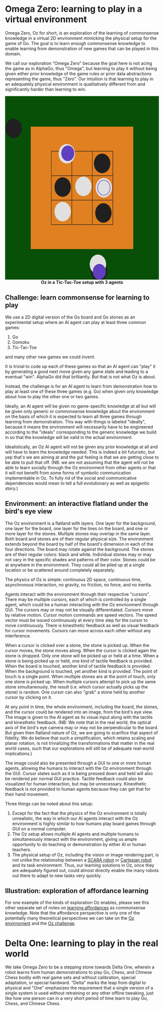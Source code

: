 # Omega Zero: learning to play in a virtual environment

Omega Zero, Oz for short, is an exploration of the learning of commonsense knowledge in a virtual 2D environment mimicking the physical setup for the game of Go. The goal is to learn enough commonsense knowledge to enable learning from demonstration of new games that can be played in this domain.

We call our exploration "Omega Zero" because the goal here is not acing the game as in AlphaGo, thus "Omega", but learning to play it without being given either prior knowledge of the game rules or prior data abstractions representing the game, thus "Zero". Our intuition is that learning to play in an adequately physical environment is qualitatively different from and significantly harder than learning to win.

<p align="center">
<img src="screenshot-0.png" align="center" height="600" width="600" alt="Tic-Tac-Toe with 3 agents">
<br/>
<b>Oz in a Tic-Tac-Toe setup with 3 agents</b>
</p>


## <a name="challenge"></a> Challenge: learn commonsense for learning to play

We use a 2D digital version of the Go board and Go stones as an experimental setup where an AI agent can play at least three common games:

1. Go
2. Gomoku
3. Tic-Tac-Toe

and many other new games we could invent.

It is trivial to code up each of these games so that an AI agent can "play" it by generating a good next move given any game state and leading to a eventual "win". AlphaGo did that brilliantly. But that is not what Oz is about.

Instead, the challenge is for an AI agent to learn from demonstration how to play at least one of these three games (e.g. Go) when given only knowledge about how to play the other one or two games.

<a name="ideally"></a>Ideally, an AI agent will be given no game-specific knowledge at all but will be given only generic or commonsense knowledge about the environment on the basis of which it is expected to learn all three games through learning from demonstration. This way with things is labeled "ideally", because it means the environment will necessarily have to be engineered according to the "ideals" corresponding to the generic knowledge we build in so that the knowledge will be valid in the actual environment.

<a name="idealistically"></a>Idealistically, an Oz AI agent will not be given any prior knowledge at all and will have to learn the knowledge needed. This is indeed a bit futuristic, but yep that's we are aiming at and the gut feeling is that we are getting close to be able to pull that off. (NB: we are not assuming that the agent will not be able to learn socially through the Oz environment from other agents or that it will not benefit from some forms of symbolic communication implementable in Oz. To fully rid of the social and communicative dependencies would mean to tell a full evolutionary as well as epigentic story.)

## <a name="environment"></a> Environment: an interactive flatland under the bird's eye view

The Oz environment is a flatland with layers. One layer for the background, one layer for the board, one layer for the lines on the board, and one or more layer for the stones. Multiple stones may overlap in the same layer. Both board and stones are of their regular physical size. The environment extends beyond the board by half of the board's dimension in each of the four directions. The board may rotate against the background. The stones are of their regular colors: black and white. Individual stones may or may not vary in the specific shades and patterns of their color. Stones could be at anywhere in the environment. They could all be piled up at a single location or be scattered around completely separately.

The physics of Oz is simple: continuous 2D space, continuous time, asynchronous interaction, no gravity, no friction, no force, and no inertia.

Agents interact with the environment through their respective "cursors". There may be multiple cursors, each of which is controlled by a single agent, which could be a human interacting with the Oz envrionment through GUI. The cursors may or may not be visually differentiated. Cursors move by relative motion. Cursor motion commands are speed vectors. The speed vector must be issued continuously at every time step for the cursor to move continuously. There is kinesthetic feedback as well as visual feedback for cursor movements. Cursors can move across each other without any interference.

When a cursor is clicked over a stone, the stone is picked up. When the cursor moves, the stone moves along. When the cursor is clicked again the stone is dropped. Only one stone will be picked up or held at a time. When a stone is being picked up or held, one kind of tactile feedback is provided. When the board is touched, another kind of tactile feedback is provided. When the background is touched, yet another kind is provided. The point of touch is a single point. When multiple stones are at the point of touch, only one stone is picked up. When multiple cursors attempt to pick up the same stone simultaneously, the result (i.e. which cursor actually picks up the stone) is random. One cursor can also "grab" a stone held by another cursor by clicking on it.

At any point in time, the whole environment, including the board, the stones, and the cursor could be rendered into an image, from the bird's eye view. The image is given to the AI agent as its visual input along with the tactile and kinesthetic feedback. (NB: We note that in the real world, the optical axis of the bird's eye camera may or may not be perpendicular to the board. But given then flatland nature of Oz, we are going to scarifice that aspect of fidelity. We do believe that such a simplification, which retains scaling and planar rotation, is not trivializing the transformations that matter in the real world cases, such that our explorations will still be of adequate real-world implications.)

The image could also be presented through a GUI to one or more human agents, allowing the humans to interact with the Oz environment through the GUI. Cursor states such as it is being pressed down and held will also be rendered per normal GUI practice. Tactile feedback could also be visualized for human interaction, but may be unnecessary. Kinesthetic feedback is not provided to human agents because they can get that for their hand movement.

Three things can be noted about this setup:

1. Except for the fact that the physics of the Oz environment is totally unrealistic, the way in which our AI agents interact with the Oz environment is highly similar to how humans play board games through GUI on a normal computer.
2. The Oz setup allows multiple AI agents and multiple humans to simultaneously interact with the environment, giving us ample opportunity to do teaching or demonstration by either AI or human teachers.
3. The physical setup of Oz, including the vision or image rendering part, is not unlike the relationship between a [SCARA robot](https://en.wikipedia.org/wiki/SCARA) or [Cartesian robot](https://en.wikipedia.org/wiki/Cartesian_coordinate_robot) and its task environment. Thus, our learning solutions in Oz, once they are adequately figured out, could almost directly enable the many robots out there to adapt to new tasks very quickly.

## Illustration: exploration of affordance learning

For one example of the kinds of exploration Oz enables, please see this other separate set of notes on [learning affordances](affordances.md) as commonsense knowledge. Note that the affordance perspective is only one of the potentially many theoretical perspectives we can take on the [Oz envirnoment](#environment) and the [Oz challenge](#challenge).

# Delta One: learning to play in the real world

We take Omega Zero to be a stepping stone towards Delta One, wherein a robot learns from human demonstrations to play Go, Chess, and Chinese Chess bodily with real game sets and without calibration, special adaptation, or special hardward. "Delta" marks the leap from digital to physical and "One" emphasizes the requirement that a single version of a single system is used without retraining or any other offline tweaking, just like how one person can in a very short period of time learn to play Go, Chess, and Chinese Chess.

